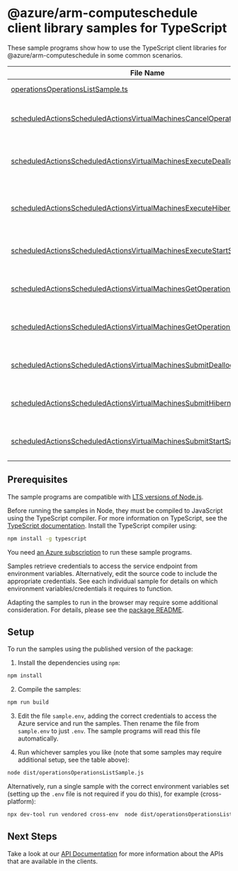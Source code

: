 # @azure/arm-computeschedule client library samples for TypeScript

These sample programs show how to use the TypeScript client libraries for @azure/arm-computeschedule in some common scenarios.

| **File Name**                                                                                                                                         | **Description**                                                                                                                                                                                                                                           |
| ----------------------------------------------------------------------------------------------------------------------------------------------------- | --------------------------------------------------------------------------------------------------------------------------------------------------------------------------------------------------------------------------------------------------------- |
| [operationsOperationsListSample.ts][operationsoperationslistsample]                                                                                   | list the operations for the provider x-ms-original-file: 2024-10-01/Operations_List.json                                                                                                                                                                  |
| [scheduledActionsScheduledActionsVirtualMachinesCancelOperationsSample.ts][scheduledactionsscheduledactionsvirtualmachinescanceloperationssample]     | virtualMachinesCancelOperations: Cancel a previously submitted (start/deallocate/hibernate) request x-ms-original-file: 2024-10-01/ScheduledActions_VirtualMachinesCancelOperations.json                                                                  |
| [scheduledActionsScheduledActionsVirtualMachinesExecuteDeallocateSample.ts][scheduledactionsscheduledactionsvirtualmachinesexecutedeallocatesample]   | virtualMachinesExecuteDeallocate: Execute deallocate operation for a batch of virtual machines, this operation is triggered as soon as Computeschedule receives it. x-ms-original-file: 2024-10-01/ScheduledActions_VirtualMachinesExecuteDeallocate.json |
| [scheduledActionsScheduledActionsVirtualMachinesExecuteHibernateSample.ts][scheduledactionsscheduledactionsvirtualmachinesexecutehibernatesample]     | virtualMachinesExecuteHibernate: Execute hibernate operation for a batch of virtual machines, this operation is triggered as soon as Computeschedule receives it. x-ms-original-file: 2024-10-01/ScheduledActions_VirtualMachinesExecuteHibernate.json    |
| [scheduledActionsScheduledActionsVirtualMachinesExecuteStartSample.ts][scheduledactionsscheduledactionsvirtualmachinesexecutestartsample]             | virtualMachinesExecuteStart: Execute start operation for a batch of virtual machines, this operation is triggered as soon as Computeschedule receives it. x-ms-original-file: 2024-10-01/ScheduledActions_VirtualMachinesExecuteStart.json                |
| [scheduledActionsScheduledActionsVirtualMachinesGetOperationErrorsSample.ts][scheduledactionsscheduledactionsvirtualmachinesgetoperationerrorssample] | virtualMachinesGetOperationErrors: Get error details on operation errors (like transient errors encountered, additional logs) if they exist. x-ms-original-file: 2024-10-01/ScheduledActions_VirtualMachinesGetOperationErrors.json                       |
| [scheduledActionsScheduledActionsVirtualMachinesGetOperationStatusSample.ts][scheduledactionsscheduledactionsvirtualmachinesgetoperationstatussample] | virtualMachinesGetOperationStatus: Polling endpoint to read status of operations performed on virtual machines x-ms-original-file: 2024-10-01/ScheduledActions_VirtualMachinesGetOperationStatus.json                                                     |
| [scheduledActionsScheduledActionsVirtualMachinesSubmitDeallocateSample.ts][scheduledactionsscheduledactionsvirtualmachinessubmitdeallocatesample]     | virtualMachinesSubmitDeallocate: Schedule deallocate operation for a batch of virtual machines at datetime in future. x-ms-original-file: 2024-10-01/ScheduledActions_VirtualMachinesSubmitDeallocate.json                                                |
| [scheduledActionsScheduledActionsVirtualMachinesSubmitHibernateSample.ts][scheduledactionsscheduledactionsvirtualmachinessubmithibernatesample]       | virtualMachinesSubmitHibernate: Schedule hibernate operation for a batch of virtual machines at datetime in future. x-ms-original-file: 2024-10-01/ScheduledActions_VirtualMachinesSubmitHibernate.json                                                   |
| [scheduledActionsScheduledActionsVirtualMachinesSubmitStartSample.ts][scheduledactionsscheduledactionsvirtualmachinessubmitstartsample]               | virtualMachinesSubmitStart: Schedule start operation for a batch of virtual machines at datetime in future. x-ms-original-file: 2024-10-01/ScheduledActions_VirtualMachinesSubmitStart.json                                                               |

## Prerequisites

The sample programs are compatible with [LTS versions of Node.js](https://github.com/nodejs/release#release-schedule).

Before running the samples in Node, they must be compiled to JavaScript using the TypeScript compiler. For more information on TypeScript, see the [TypeScript documentation][typescript]. Install the TypeScript compiler using:

```bash
npm install -g typescript
```

You need [an Azure subscription][freesub] to run these sample programs.

Samples retrieve credentials to access the service endpoint from environment variables. Alternatively, edit the source code to include the appropriate credentials. See each individual sample for details on which environment variables/credentials it requires to function.

Adapting the samples to run in the browser may require some additional consideration. For details, please see the [package README][package].

## Setup

To run the samples using the published version of the package:

1. Install the dependencies using `npm`:

```bash
npm install
```

2. Compile the samples:

```bash
npm run build
```

3. Edit the file `sample.env`, adding the correct credentials to access the Azure service and run the samples. Then rename the file from `sample.env` to just `.env`. The sample programs will read this file automatically.

4. Run whichever samples you like (note that some samples may require additional setup, see the table above):

```bash
node dist/operationsOperationsListSample.js
```

Alternatively, run a single sample with the correct environment variables set (setting up the `.env` file is not required if you do this), for example (cross-platform):

```bash
npx dev-tool run vendored cross-env  node dist/operationsOperationsListSample.js
```

## Next Steps

Take a look at our [API Documentation][apiref] for more information about the APIs that are available in the clients.

[operationsoperationslistsample]: https://github.com/Azure/azure-sdk-for-js/blob/main/sdk/computeschedule/arm-computeschedule/samples/v1/typescript/src/operationsOperationsListSample.ts
[scheduledactionsscheduledactionsvirtualmachinescanceloperationssample]: https://github.com/Azure/azure-sdk-for-js/blob/main/sdk/computeschedule/arm-computeschedule/samples/v1/typescript/src/scheduledActionsScheduledActionsVirtualMachinesCancelOperationsSample.ts
[scheduledactionsscheduledactionsvirtualmachinesexecutedeallocatesample]: https://github.com/Azure/azure-sdk-for-js/blob/main/sdk/computeschedule/arm-computeschedule/samples/v1/typescript/src/scheduledActionsScheduledActionsVirtualMachinesExecuteDeallocateSample.ts
[scheduledactionsscheduledactionsvirtualmachinesexecutehibernatesample]: https://github.com/Azure/azure-sdk-for-js/blob/main/sdk/computeschedule/arm-computeschedule/samples/v1/typescript/src/scheduledActionsScheduledActionsVirtualMachinesExecuteHibernateSample.ts
[scheduledactionsscheduledactionsvirtualmachinesexecutestartsample]: https://github.com/Azure/azure-sdk-for-js/blob/main/sdk/computeschedule/arm-computeschedule/samples/v1/typescript/src/scheduledActionsScheduledActionsVirtualMachinesExecuteStartSample.ts
[scheduledactionsscheduledactionsvirtualmachinesgetoperationerrorssample]: https://github.com/Azure/azure-sdk-for-js/blob/main/sdk/computeschedule/arm-computeschedule/samples/v1/typescript/src/scheduledActionsScheduledActionsVirtualMachinesGetOperationErrorsSample.ts
[scheduledactionsscheduledactionsvirtualmachinesgetoperationstatussample]: https://github.com/Azure/azure-sdk-for-js/blob/main/sdk/computeschedule/arm-computeschedule/samples/v1/typescript/src/scheduledActionsScheduledActionsVirtualMachinesGetOperationStatusSample.ts
[scheduledactionsscheduledactionsvirtualmachinessubmitdeallocatesample]: https://github.com/Azure/azure-sdk-for-js/blob/main/sdk/computeschedule/arm-computeschedule/samples/v1/typescript/src/scheduledActionsScheduledActionsVirtualMachinesSubmitDeallocateSample.ts
[scheduledactionsscheduledactionsvirtualmachinessubmithibernatesample]: https://github.com/Azure/azure-sdk-for-js/blob/main/sdk/computeschedule/arm-computeschedule/samples/v1/typescript/src/scheduledActionsScheduledActionsVirtualMachinesSubmitHibernateSample.ts
[scheduledactionsscheduledactionsvirtualmachinessubmitstartsample]: https://github.com/Azure/azure-sdk-for-js/blob/main/sdk/computeschedule/arm-computeschedule/samples/v1/typescript/src/scheduledActionsScheduledActionsVirtualMachinesSubmitStartSample.ts
[apiref]: https://learn.microsoft.com/javascript/api/@azure/arm-computeschedule?view=azure-node-preview
[freesub]: https://azure.microsoft.com/free/
[package]: https://github.com/Azure/azure-sdk-for-js/tree/main/sdk/computeschedule/arm-computeschedule/README.md
[typescript]: https://www.typescriptlang.org/docs/home.html
